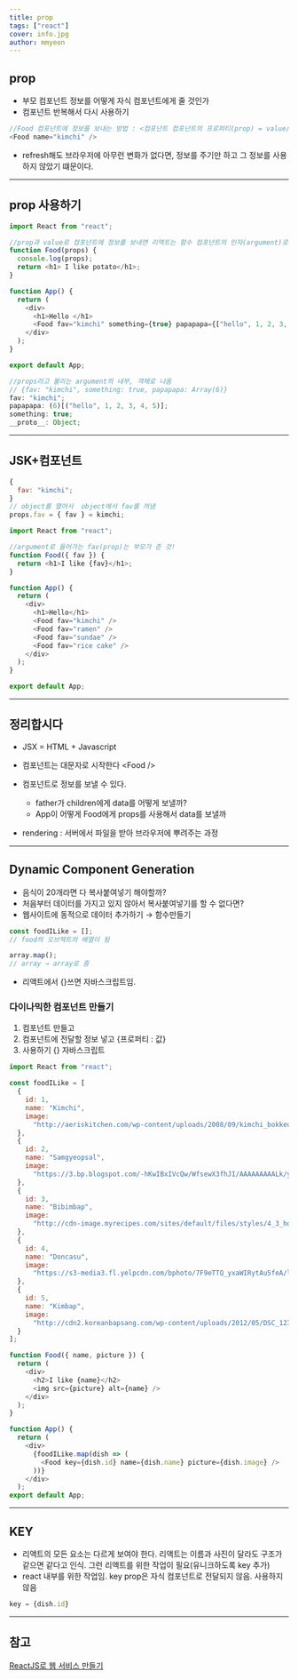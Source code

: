 ```yaml
---
title: prop
tags: ["react"]
cover: info.jpg
author: mmyeon
---
```


## prop

- 부모 컴포넌트 정보를 어떻게 자식 컴포넌트에게 줄 것인가
- 컴포넌트 반복해서 다시 사용하기

```js
//Food 컴포넌트에 정보를 보내는 방법 : <컴포넌트 컴포넌트의 프로퍼티(prop) = value/>
<Food name="kimchi" />
```

- refresh해도 브라우저에 아무런 변화가 없다면, 정보를 주기만 하고 그 정보를 사용하지 않았기 떄문이다.

---

## prop 사용하기

```js
import React from "react";

//prop과 value로 컴포넌트에 정보를 보내면 리액트는 함수 컴포넌트의 인자(argument)로 프로퍼티를 넣는다.
function Food(props) {
  console.log(props);
  return <h1> I like potato</h1>;
}

function App() {
  return (
    <div>
      <h1>Hello </h1>
      <Food fav="kimchi" something={true} papapapa={["hello", 1, 2, 3, 4, 5]} />
    </div>
  );
}

export default App;
```

```js
//props라고 불리는 argument의 내부, 객체로 나옴
// {fav: "kimchi", something: true, papapapa: Array(6)}
fav: "kimchi";
papapapa: (6)[("hello", 1, 2, 3, 4, 5)];
something: true;
__proto__: Object;
```

---

## JSK+컴포넌트

```js
{
  fav: "kimchi";
}
// object를 열어서  object에서 fav를 꺼냄
props.fav = { fav } = kimchi;
```

```js
import React from "react";

//argument로 들어가는 fav(prop)는 부모가 준 것!
function Food({ fav }) {
  return <h1>I like {fav}</h1>;
}

function App() {
  return (
    <div>
      <h1>Hello</h1>
      <Food fav="kimchi" />
      <Food fav="ramen" />
      <Food fav="sundae" />
      <Food fav="rice cake" />
    </div>
  );
}

export default App;
```

---

## 정리합시다

- JSX = HTML + Javascript

- 컴포넌트는 대문자로 시작한다 \<Food />

- 컴포넌트로 정보를 보낼 수 있다.
  - father가 children에게 data를 어떻게 보낼까?
  - App이 어떻게 Food에게 props를 사용해서 data를 보낼까
- rendering : 서버에서 파일을 받아 브라우저에 뿌려주는 과정

---

## Dynamic Component Generation

- 음식이 20개라면 다 복사붙여넣기 해야할까?
- 처음부터 데이터를 가지고 있지 않아서 복사붙여넣기를 할 수 없다면?
- 웹사이트에 동적으로 데이터 추가하기 → 함수만들기

```js
const foodILike = [];
// food의 오브젝트의 배열이 됨

array.map();
// array → array로 줌
```

- 리액트에서 {}쓰면 자바스크립트임.

### 다이나믹한 컴포넌트 만들기

1. 컴포넌트 만들고
2. 컴포넌트에 전달할 정보 넣고 {프로퍼티 : 값}
3. 사용하기 {} 자바스크립트

```js
import React from "react";

const foodILike = [
  {
    id: 1,
    name: "Kimchi",
    image:
      "http://aeriskitchen.com/wp-content/uploads/2008/09/kimchi_bokkeumbap_02-.jpg"
  },
  {
    id: 2,
    name: "Samgyeopsal",
    image:
      "https://3.bp.blogspot.com/-hKwIBxIVcQw/WfsewX3fhJI/AAAAAAAAALk/yHxnxFXcfx4ZKSfHS_RQNKjw3bAC03AnACLcBGAs/s400/DSC07624.jpg"
  },
  {
    id: 3,
    name: "Bibimbap",
    image:
      "http://cdn-image.myrecipes.com/sites/default/files/styles/4_3_horizontal_-_1200x900/public/image/recipes/ck/12/03/bibimbop-ck-x.jpg?itok=RoXlp6Xb"
  },
  {
    id: 4,
    name: "Doncasu",
    image:
      "https://s3-media3.fl.yelpcdn.com/bphoto/7F9eTTQ_yxaWIRytAu5feA/ls.jpg"
  },
  {
    id: 5,
    name: "Kimbap",
    image:
      "http://cdn2.koreanbapsang.com/wp-content/uploads/2012/05/DSC_1238r-e1454170512295.jpg"
  }
];

function Food({ name, picture }) {
  return (
    <div>
      <h2>I like {name}</h2>
      <img src={picture} alt={name} />
    </div>
  );
}

function App() {
  return (
    <div>
      {foodILike.map(dish => (
        <Food key={dish.id} name={dish.name} picture={dish.image} />
      ))}
    </div>
  );
export default App;
```

---

## KEY

- 리액트의 모든 요소는 다르게 보여야 한다. 리액트는 이름과 사진이 달라도 구조가 같으면 같다고 인식. 그런 리액트를 위한 작업이 필요(유니크하도록 key 추가)
- react 내부를 위한 작업임. key prop은 자식 컴포넌트로 전달되지 않음. 사용하지 않음

```js
key = {dish.id}
```

---

## 참고

[ReactJS로 웹 서비스 만들기](https://academy.nomadcoders.co/courses/enrolled/216871)
